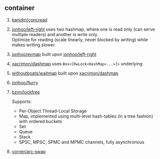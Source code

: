 ## container
 1. [kanidm/concread](https://github.com/kanidm/concread)
 2. [jonhoo/left-right]
    uses two hashmap, where one is read only (can serve multiple readers) and another is write only.
    <br>Optimize for reading (scale linearly, never blocked by writing) while makes writing slower.
 3. [jonhoo/evmap](https://github.com/jonhoo/evmap) built upon [jonhoo/left-right]
 4. [xacrimon/dashmap] uses `Box<[RwLock<HashMap<...>]>` underlying
 5. [withoutboats/waitmap](https://github.com/withoutboats/waitmap) built upon [xacrimon/dashmap]
 6. [jonhoo/flurry](https://github.com/jonhoo/flurry)
 7. [bzim/lockfree](https://gitlab.com/bzim/lockfree)
    
    Supports:
     - Per-Object Thread-Local Storage
     - Map, implemented using multi-level hash-tables (in a tree fashion) with ordered buckets
     - Set
     - Queue
     - Stack
     - SPSC, MPSC, SPMC and MPMC channels, fully asynchronous
 8. [vorner/arc-swap](https://github.com/vorner/arc-swap)

[xacrimon/dashmap]: https://github.com/xacrimon/dashmap
[jonhoo/left-right]: https://github.com/jonhoo/left-right

